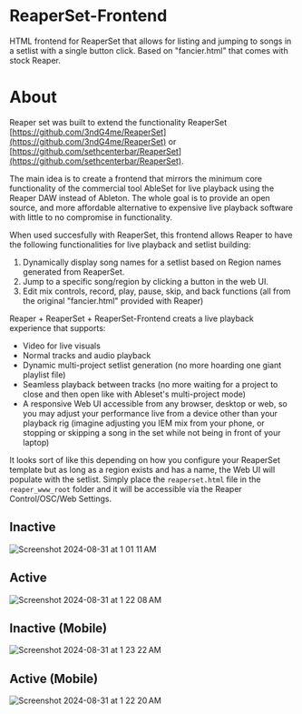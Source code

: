 # ReaperSet-Frontend
HTML frontend for ReaperSet that allows for listing and jumping to songs in a setlist with a single button click. Based on "fancier.html" that comes with stock Reaper.

# About
Reaper set was built to extend the functionality ReaperSet [https://github.com/3ndG4me/ReaperSet](https://github.com/3ndG4me/ReaperSet) or [https://github.com/sethcenterbar/ReaperSet](https://github.com/sethcenterbar/ReaperSet).

The main idea is to create a frontend that mirrors the minimum core functionality of the commercial tool AbleSet for live playback using the Reaper DAW instead of Ableton. The whole goal is to provide an open source, and more affordable alternative to expensive live playback software with little to no compromise in functionality.

When used succesfully with ReaperSet, this frontend allows Reaper to have the following functionalities for live playback and setlist building:
1. Dynamically display song names for a setlist based on Region names generated from ReaperSet.
2. Jump to a specific song/region by clicking a button in the web UI.
3. Edit mix controls, record, play, pause, skip, and back functions (all from the original "fancier.html" provided with Reaper)

Reaper + ReaperSet + ReaperSet-Frontend creats a live playback experience that supports:
- Video for live visuals
- Normal tracks and audio playback
- Dynamic multi-project setlist generation (no more hoarding one giant playlist file)
- Seamless playback between tracks (no more waiting for a project to close and then open like with Ableset's multi-project mode)
- A responsive Web UI accessible from any browser, desktop or web, so you may adjust your performance live from a device other than your playback rig (imagine adjusting you IEM mix from your phone, or stopping or skipping a song in the set while not being in front of your laptop)


It looks sort of like this depending on how you configure your ReaperSet template but as long as a region exists and has a name, the Web UI will populate with the setlist. Simply place the `reaperset.html` file in the `reaper_www_root` folder and it will be accessible via the Reaper Control/OSC/Web Settings.

## Inactive
![Screenshot 2024-08-31 at 1 01 11 AM](https://github.com/user-attachments/assets/3eaa9341-1eaa-49c3-8993-3b73474f4499)

## Active
![Screenshot 2024-08-31 at 1 22 08 AM](https://github.com/user-attachments/assets/667623b2-6747-4435-b122-aa7bb3f29e5a)

## Inactive (Mobile)
![Screenshot 2024-08-31 at 1 23 22 AM](https://github.com/user-attachments/assets/d43013ac-c2d8-4e57-8283-8cb9bf5d2aa0)

## Active (Mobile)
![Screenshot 2024-08-31 at 1 22 20 AM](https://github.com/user-attachments/assets/f6856e9a-6527-4bb4-907b-4e1deddef730)




